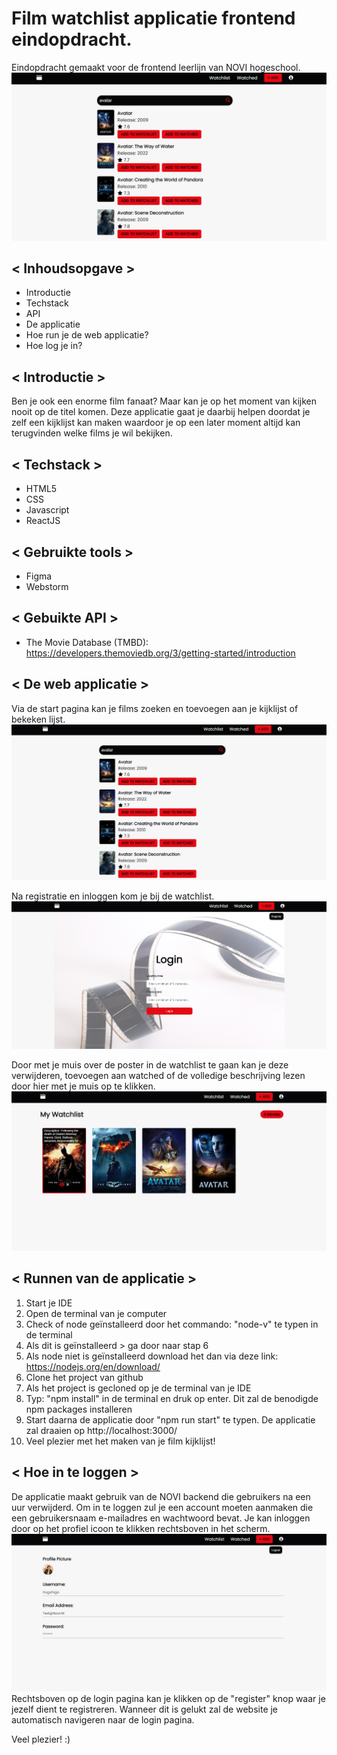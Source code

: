 # Film watchlist applicatie frontend eindopdracht. 
Eindopdracht gemaakt voor de frontend leerlijn van NOVI hogeschool. 
![img.png](img.png)

## < Inhoudsopgave >
- Introductie
- Techstack
- API
- De applicatie
- Hoe run je de web applicatie?
- Hoe log je in? 

## < Introductie >
Ben je ook een enorme film fanaat? Maar kan je op het moment van kijken nooit op de
titel komen. Deze applicatie gaat je daarbij helpen doordat je zelf een kijklijst
kan maken waardoor je op een later moment altijd kan terugvinden welke films je wil
bekijken.

## < Techstack >
- HTML5
- CSS
- Javascript
- ReactJS

## < Gebruikte tools >
- Figma
- Webstorm

## < Gebuikte API >
- The Movie Database (TMBD): https://developers.themoviedb.org/3/getting-started/introduction

## < De web applicatie >
Via de start pagina kan je films zoeken en toevoegen aan je kijklijst of bekeken lijst.
![img_2.png](img_2.png)

Na registratie en inloggen kom je bij de watchlist.
![img_1.png](img_1.png)

Door met je muis over de poster in de watchlist te gaan kan je deze verwijderen, toevoegen aan watched of de volledige beschrijving lezen door hier met je muis op te klikken. 
![img_4.png](img_4.png)

## < Runnen van de applicatie >
1. Start je IDE
2. Open de terminal van je computer
3. Check of node geïnstalleerd door het commando: "node-v" te typen in de terminal
4. Als dit is geïnstalleerd > ga door naar stap 6
5. Als node niet is geïnstalleerd download het dan via deze link: https://nodejs.org/en/download/
6. Clone het project van github
7. Als het project is gecloned op je de terminal van je IDE
8. Typ: "npm install" in de terminal en druk op enter. Dit zal de benodigde npm packages installeren
9. Start daarna de applicatie door "npm run start" te typen. De applicatie zal draaien op http://localhost:3000/
10. Veel plezier met het maken van je film kijklijst! 

## < Hoe in te loggen >
De applicatie maakt gebruik van de NOVI backend die gebruikers na een uur verwijderd. Om in te loggen zul je een account moeten aanmaken die een gebruikersnaam e-mailadres en wachtwoord bevat. 
Je kan inloggen door op het profiel icoon te klikken rechtsboven in het scherm. 
![img_5.png](img_5.png)
Rechtsboven op de login pagina kan je klikken op de "register" knop waar je jezelf dient te registreren. Wanneer dit is gelukt zal de website je automatisch navigeren naar de login pagina. 

Veel plezier! :) 

